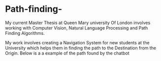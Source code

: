 # Path-finding-

My current Master Thesis at Queen Mary university Of London involves working with Computer Vision, Natural Language Processing and Path Finding Algorithms.

My work involves creating a Navigation System for new students at the University which helps them in finding the path to the Destination from the Origin.
Below is a a example of the path found by the chatbot


